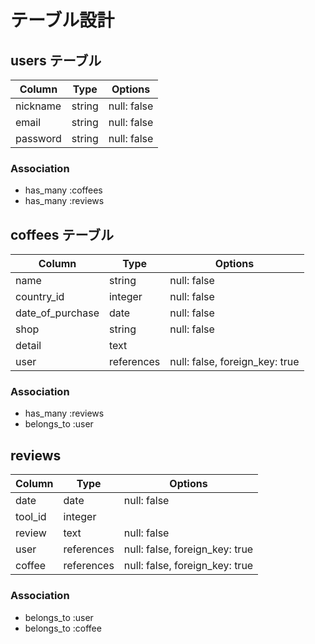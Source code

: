 # テーブル設計

## users テーブル

| Column               | Type    | Options     |
| -------------------- | ------- | ----------- |
| nickname             | string  | null: false |
| email                | string  | null: false |
| password             | string  | null: false |

### Association

- has_many :coffees
- has_many :reviews

## coffees テーブル

| Column          | Type       | Options                        |
| --------------- | ---------- | ------------------------------ |
| name            | string     | null: false                    |
| country_id      | integer    | null: false                    |
| date_of_purchase| date       | null: false                    |
| shop            | string     | null: false                    |
| detail          | text       |                                |
| user            | references | null: false, foreign_key: true |

### Association

- has_many :reviews
- belongs_to :user

## reviews

| Column          | Type       | Options                        |
| --------------- | ---------- | ------------------------------ |
| date            | date       | null: false                    |
| tool_id         | integer    |                                |
| review          | text       | null: false                    |
| user            | references | null: false, foreign_key: true |
| coffee          | references | null: false, foreign_key: true |

### Association

- belongs_to :user
- belongs_to :coffee